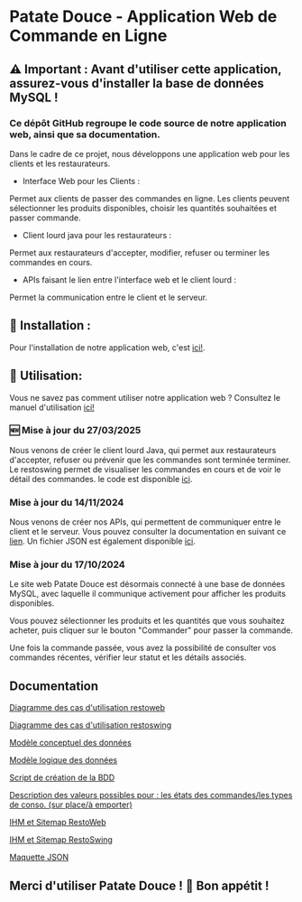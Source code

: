 # Patate Douce - Application Web de Commande en Ligne

## ⚠️ Important : Avant d'utiliser cette application, assurez-vous d'installer la base de données MySQL !

### Ce dépôt GitHub regroupe le code source de notre application web, ainsi que sa documentation.

Dans le cadre de ce projet, nous développons une application web pour les clients et les restaurateurs.

- Interface Web pour les Clients :

Permet aux clients de passer des commandes en ligne.
Les clients peuvent sélectionner les produits disponibles, choisir les quantités souhaitées et passer commande.

- Client lourd java pour les restaurateurs :

Permet aux restaurateurs d'accepter, modifier, refuser ou terminer les commandes en cours. 

- APIs faisant le lien entre l'interface web et le client lourd : 

Permet la communication entre le client et le serveur.

## 🔧 Installation :

Pour l'installation de notre application web, c'est [ici!](restoweb/Documentation/Lot-6/Manuels/Installation.md).

## 🔧 Utilisation:

Vous ne savez pas comment utiliser notre application web ? Consultez le manuel d'utilisation [ici!](restoweb/Documentation/Lot-6/Manuels/Utilisation.md)

### 🆕 Mise à jour du 27/03/2025
Nous venons de créer le client lourd Java, qui permet aux restaurateurs d'accepter, refuser ou prévenir que les commandes sont terminée terminer.
Le restoswing permet de visualiser les commandes en cours et de voir le détail des commandes.
le code est disponible [ici](Restoswing/).

###  Mise à jour du 14/11/2024

Nous venons de créer nos APIs, qui permettent de communiquer entre le client et le serveur.
Vous pouvez consulter la documentation en suivant ce [lien](restoweb/Documentation/lot-5/doc_APIs.md).
Un fichier JSON est également disponible [ici](restoweb/Documentation/lot-5/commandes_en_attente.json).

### Mise à jour du 17/10/2024

Le site web Patate Douce est désormais connecté à une base de données MySQL, avec laquelle il communique activement pour afficher les produits disponibles.

Vous pouvez sélectionner les produits et les quantités que vous souhaitez acheter, puis cliquer sur le bouton "Commander" pour passer la commande.

Une fois la commande passée, vous avez la possibilité de consulter vos commandes récentes, vérifier leur statut et les détails associés.

## Documentation 
[Diagramme des cas d'utilisation restoweb ](restoweb/Documentation/Lot-1/DCU_RESTOWEB.png)

[Diagramme des cas d'utilisation restoswing ](restoweb/Documentation/Lot-1/DCU_RESTOSWING.png)

[Modèle conceptuel des données](restoweb/Documentation/Lot-1/MCD_APPRESTO.png)

[Modèle logique des données](restoweb/Documentation/Lot-1/MLD_APPRESTO.png)

[Script de création de la BDD](restoweb/sql/appresto.sql)

[Description des valeurs possibles pour : les états des commandes/les types de conso. (sur place/à emporter)](restoweb/Documentation/Lot-6/Documents/etats_possibles.md)

[IHM et Sitemap RestoWeb](restoweb/Documentation/Lot-1/Restoweb-%20Client.pdf)

[IHM et Sitemap RestoSwing](restoweb/Documentation/Lot-1/RestoWeb%20-%20Java.pdf)

[Maquette JSON](restoweb/Documentation/lot-5/commandes_en_attente.json)

## Merci d'utiliser Patate Douce ! 🍠 Bon appétit !
